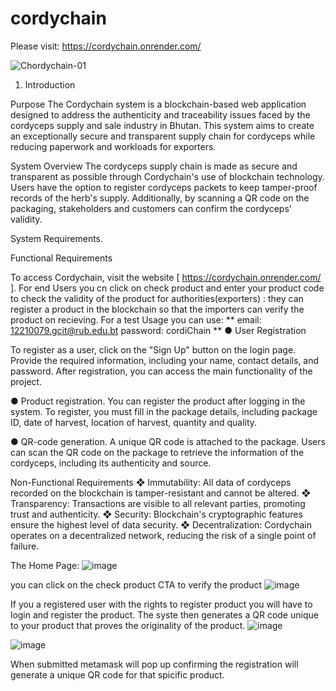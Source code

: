 # cordychain

Please visit: https://cordychain.onrender.com/

![Chordychain-01](https://github.com/Puru54/cordychain/assets/141397564/a9f6ac93-406c-4da9-a0fe-7e151129faa2)


1.	Introduction

Purpose
The Cordychain system is a blockchain-based web application designed to address the authenticity and traceability issues faced by the cordyceps supply and sale industry in Bhutan. This system aims to create an exceptionally secure and transparent supply chain for cordyceps while reducing paperwork and workloads for exporters.


System Overview 
The cordyceps supply chain is made as secure and transparent as possible through Cordychain's use of blockchain technology. Users have the option to register cordyceps packets to keep tamper-proof records of the herb's supply. Additionally, by scanning a QR code on the packaging, stakeholders and customers can confirm the cordyceps' validity.



System Requirements.

Functional Requirements 

To access Cordychain, visit the website [ https://cordychain.onrender.com/ ].
For end Users you cn click on check product and enter your product code to check the validity of the product 
for authorities(exporters) : they can register a product in the blockchain so that the importers  can verify the product on recieving.
For a test Usage you can use: 
        **  email: 12210079.gcit@rub.edu.bt
          password: cordiChain
**
●	User Registration

To register as a user, click on the "Sign Up" button on the login page. Provide the required information, including your name, contact details, and password. After registration, you can access the main functionality of the project.

●	Product registration.
You can register the product after logging in the system. To register, you must fill in the package details, including package ID, date of harvest, location of harvest,  quantity and quality.

●	QR-code generation.
A unique QR code is attached to the package. 
Users can scan the QR code on the package to retrieve the information of the cordyceps, including its authenticity and source.


Non-Functional Requirements 
❖	Immutability: All data of cordyceps recorded on the blockchain is tamper-resistant and cannot be altered.
❖	Transparency: Transactions are visible to all relevant parties, promoting trust and authenticity.
❖	Security: Blockchain's cryptographic features ensure the highest level of data security.
❖	Decentralization: Cordychain operates on a decentralized network, reducing the risk of a single point of failure.


The Home Page:
![image](https://github.com/Puru54/cordychain/assets/141397564/84e87941-4437-4fc8-9180-7b22315e7967)

you can click on the check product CTA to verify the product 
![image](https://github.com/Puru54/cordychain/assets/141397564/c8cef256-3c8a-4371-9bce-e7b424cfb5d4)

If you a registered user with the rights to register product you will have to login and register the product. The syste then generates a QR code unique to your product that proves the originality of the product.
![image](https://github.com/Puru54/cordychain/assets/141397564/1d9b9685-a0cf-47dd-911b-d67daf11748b)

![image](https://github.com/Puru54/cordychain/assets/141397564/cda9f915-2b90-4e89-bd4d-5f42664eced6)

When submitted metamask will pop up confirming the registration will generate a unique QR code for that spicific product.






